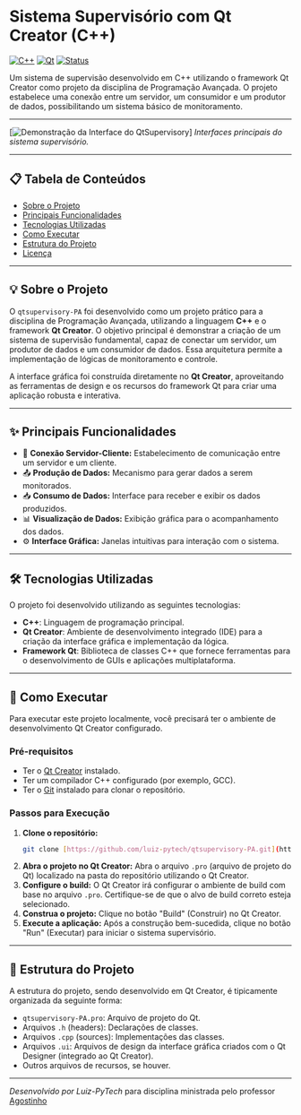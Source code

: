 # Sistema Supervisório com Qt Creator (C++)

[![C++](https://img.shields.io/badge/C%2B%2B-%2300599C.svg?style=for-the-badge&logo=c%2B%2B&logoColor=white)](https://isocpp.org/)
[![Qt](https://img.shields.io/badge/Qt-%2341CD52.svg?style=for-the-badge&logo=qt&logoColor=white)](https://www.qt.io/)
[![Status](https://img.shields.io/badge/Status-Concluido-green)](https://shields.io/)

Um sistema de supervisão desenvolvido em C++ utilizando o framework Qt Creator como projeto da disciplina de Programação Avançada. O projeto estabelece uma conexão entre um servidor, um consumidor e um produtor de dados, possibilitando um sistema básico de monitoramento.

---

[![Demonstração da Interface do QtSupervisory](https://github.com/luiz-pytech/qtsupervisory-PA/blob/main/qtsupervisory.png)]
*Interfaces principais do sistema supervisório.*

---

## 📋 Tabela de Conteúdos

* [Sobre o Projeto](#-sobre-o-projeto)
* [Principais Funcionalidades](#-principais-funcionalidades)
* [Tecnologias Utilizadas](#-tecnologias-utilizadas)
* [Como Executar](#-como-executar)
* [Estrutura do Projeto](#-estrutura-do-projeto)
* [Licença](#-licença)

---

## 💡 Sobre o Projeto

O `qtsupervisory-PA` foi desenvolvido como um projeto prático para a disciplina de Programação Avançada, utilizando a linguagem **C++** e o framework **Qt Creator**. O objetivo principal é demonstrar a criação de um sistema de supervisão fundamental, capaz de conectar um servidor, um produtor de dados e um consumidor de dados. Essa arquitetura permite a implementação de lógicas de monitoramento e controle.

A interface gráfica foi construída diretamente no **Qt Creator**, aproveitando as ferramentas de design e os recursos do framework Qt para criar uma aplicação robusta e interativa.

---

## ✨ Principais Funcionalidades

* 🔄 **Conexão Servidor-Cliente:** Estabelecimento de comunicação entre um servidor e um cliente.
* 📤 **Produção de Dados:** Mecanismo para gerar dados a serem monitorados.
* 📥 **Consumo de Dados:** Interface para receber e exibir os dados produzidos.
* 📊 **Visualização de Dados:** Exibição gráfica para o acompanhamento dos dados.
* ⚙️ **Interface Gráfica:** Janelas intuitivas para interação com o sistema.

---

## 🛠️ Tecnologias Utilizadas

O projeto foi desenvolvido utilizando as seguintes tecnologias:

* **C++**: Linguagem de programação principal.
* **Qt Creator**: Ambiente de desenvolvimento integrado (IDE) para a criação da interface gráfica e implementação da lógica.
* **Framework Qt**: Biblioteca de classes C++ que fornece ferramentas para o desenvolvimento de GUIs e aplicações multiplataforma.

---

## 🚀 Como Executar

Para executar este projeto localmente, você precisará ter o ambiente de desenvolvimento Qt Creator configurado.

### Pré-requisitos

* Ter o [Qt Creator](https://www.qt.io/download-open-source/) instalado.
* Ter um compilador C++ configurado (por exemplo, GCC).
* Ter o [Git](https://git-scm.com/downloads) instalado para clonar o repositório.

### Passos para Execução

1.  **Clone o repositório:**
    ```sh
    git clone [https://github.com/luiz-pytech/qtsupervisory-PA.git](https://github.com/luiz-pytech/qtsupervisory-PA.git)
    ```
2.  **Abra o projeto no Qt Creator:**
    Abra o arquivo `.pro` (arquivo de projeto do Qt) localizado na pasta do repositório utilizando o Qt Creator.
3.  **Configure o build:**
    O Qt Creator irá configurar o ambiente de build com base no arquivo `.pro`. Certifique-se de que o alvo de build correto esteja selecionado.
4.  **Construa o projeto:**
    Clique no botão "Build" (Construir) no Qt Creator.
5.  **Execute a aplicação:**
    Após a construção bem-sucedida, clique no botão "Run" (Executar) para iniciar o sistema supervisório.

---

## 📂 Estrutura do Projeto

A estrutura do projeto, sendo desenvolvido em Qt Creator, é tipicamente organizada da seguinte forma:

* `qtsupervisory-PA.pro`: Arquivo de projeto do Qt.
* Arquivos `.h` (headers): Declarações de classes.
* Arquivos `.cpp` (sources): Implementações das classes.
* Arquivos `.ui`: Arquivos de design da interface gráfica criados com o Qt Designer (integrado ao Qt Creator).
* Outros arquivos de recursos, se houver.

---

_Desenvolvido por Luiz-PyTech_ para disciplina ministrada pelo professor [Agostinho](https://github.com/agostinhobritojr/agostinhobritojr.github.io)
